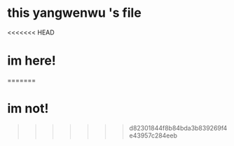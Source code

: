 # this yangwenwu 's file
<<<<<<< HEAD
# im here!
=======
# im not!
>>>>>>> d82301844f8b84bda3b839269f4e43957c284eeb
